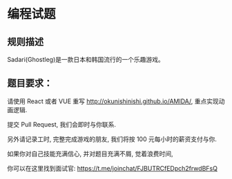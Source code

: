 # 编程试题

## 规则描述
Sadari(Ghostleg)是一款日本和韩国流行的一个乐趣游戏。


## 题目要求：

请使用 React 或者 VUE 重写 http://okunishinishi.github.io/AMIDA/, 重点实现动画逻辑.

提交 Pull Request, 我们会即时与你联系.

另外请记录工时, 完整完成游戏的朋友, 我们将按 100 元每小时的薪资支付与你.

如果你对自己技能充满信心, 并对题目充满不屑, 觉着浪费时间,

你可以在这里找到面试官: https://t.me/joinchat/FJBUTRCfEDpch2frwdBFsQ
